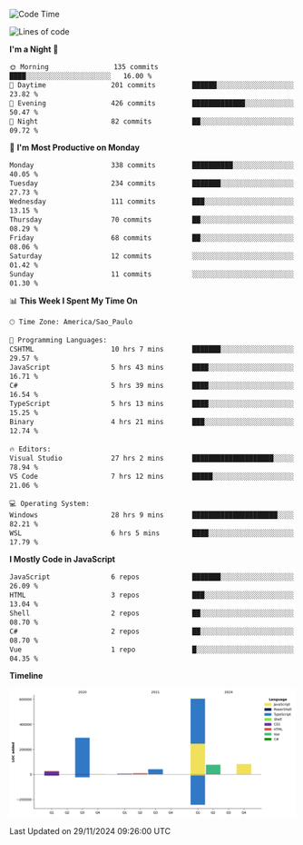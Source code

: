 <!--START_SECTION:waka-->
![Code Time](http://img.shields.io/badge/Code%20Time-2%2C921%20hrs%2026%20mins-blue)

![Lines of code](https://img.shields.io/badge/From%20Hello%20World%20I%27ve%20Written-1.1%20million%20lines%20of%20code-blue)

**I'm a Night 🦉** 

```text
🌞 Morning                135 commits         ████░░░░░░░░░░░░░░░░░░░░░   16.00 % 
🌆 Daytime                201 commits         ██████░░░░░░░░░░░░░░░░░░░   23.82 % 
🌃 Evening                426 commits         █████████████░░░░░░░░░░░░   50.47 % 
🌙 Night                  82 commits          ██░░░░░░░░░░░░░░░░░░░░░░░   09.72 % 
```
📅 **I'm Most Productive on Monday** 

```text
Monday                   338 commits         ██████████░░░░░░░░░░░░░░░   40.05 % 
Tuesday                  234 commits         ███████░░░░░░░░░░░░░░░░░░   27.73 % 
Wednesday                111 commits         ███░░░░░░░░░░░░░░░░░░░░░░   13.15 % 
Thursday                 70 commits          ██░░░░░░░░░░░░░░░░░░░░░░░   08.29 % 
Friday                   68 commits          ██░░░░░░░░░░░░░░░░░░░░░░░   08.06 % 
Saturday                 12 commits          ░░░░░░░░░░░░░░░░░░░░░░░░░   01.42 % 
Sunday                   11 commits          ░░░░░░░░░░░░░░░░░░░░░░░░░   01.30 % 
```


📊 **This Week I Spent My Time On** 

```text
🕑︎ Time Zone: America/Sao_Paulo

💬 Programming Languages: 
CSHTML                   10 hrs 7 mins       ███████░░░░░░░░░░░░░░░░░░   29.57 % 
JavaScript               5 hrs 43 mins       ████░░░░░░░░░░░░░░░░░░░░░   16.71 % 
C#                       5 hrs 39 mins       ████░░░░░░░░░░░░░░░░░░░░░   16.54 % 
TypeScript               5 hrs 13 mins       ████░░░░░░░░░░░░░░░░░░░░░   15.25 % 
Binary                   4 hrs 21 mins       ███░░░░░░░░░░░░░░░░░░░░░░   12.74 % 

🔥 Editors: 
Visual Studio            27 hrs 2 mins       ████████████████████░░░░░   78.94 % 
VS Code                  7 hrs 12 mins       █████░░░░░░░░░░░░░░░░░░░░   21.06 % 

💻 Operating System: 
Windows                  28 hrs 9 mins       █████████████████████░░░░   82.21 % 
WSL                      6 hrs 5 mins        ████░░░░░░░░░░░░░░░░░░░░░   17.79 % 
```

**I Mostly Code in JavaScript** 

```text
JavaScript               6 repos             ███████░░░░░░░░░░░░░░░░░░   26.09 % 
HTML                     3 repos             ███░░░░░░░░░░░░░░░░░░░░░░   13.04 % 
Shell                    2 repos             ██░░░░░░░░░░░░░░░░░░░░░░░   08.70 % 
C#                       2 repos             ██░░░░░░░░░░░░░░░░░░░░░░░   08.70 % 
Vue                      1 repo              █░░░░░░░░░░░░░░░░░░░░░░░░   04.35 % 
```



**Timeline**

![Lines of Code chart](https://raw.githubusercontent.com/jonhoffmam/jonhoffmam/master/assets/bar_graph.png)


 Last Updated on 29/11/2024 09:26:00 UTC
<!--END_SECTION:waka-->
